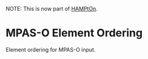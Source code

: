 NOTE: This is now part of [HAMPtOn](https://github.com/mywoodstock/HAMPtOn).

MPAS-O Element Ordering
=======================

Element ordering for MPAS-O input.
